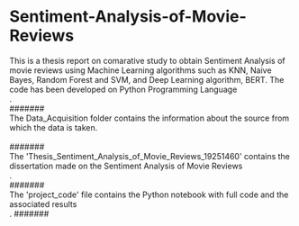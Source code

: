 # Sentiment-Analysis-of-Movie-Reviews
This is a thesis report on comarative study to obtain Sentiment Analysis of movie reviews using Machine Learning algorithms such as KNN, Naive Bayes, Random Forest and SVM, and Deep Learning algorithm, BERT. The code has been developed on Python Programming Language<br>.
<br>#######<br>
The Data_Acquisition folder contains the information about the source from which the data is taken.<br>
<br>#######<br>
The 'Thesis_Sentiment_Analysis_of_Movie_Reviews_19251460' contains the dissertation made on the Sentiment Analysis of Movie Reviews<br>.
<br>#######<br>
The 'project_code' file contains the Python notebook with full code and the associated results<br>.
#######
